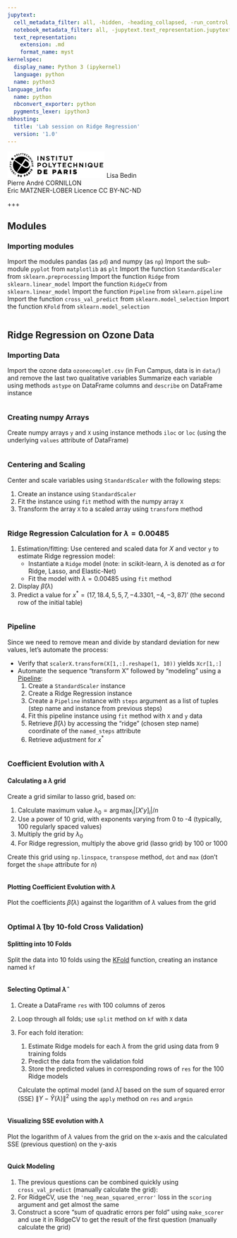 ```yaml
---
jupytext:
  cell_metadata_filter: all, -hidden, -heading_collapsed, -run_control, -trusted
  notebook_metadata_filter: all, -jupytext.text_representation.jupytext_version, -jupytext.text_representation.format_version, -language_info.version, -language_info.codemirror_mode.version, -language_info.codemirror_mode, -language_info.file_extension, -language_info.mimetype, -toc
  text_representation:
    extension: .md
    format_name: myst
kernelspec:
  display_name: Python 3 (ipykernel)
  language: python
  name: python3
language_info:
  name: python
  nbconvert_exporter: python
  pygments_lexer: ipython3
nbhosting:
  title: 'Lab session on Ridge Regression'
  version: '1.0'
---
```


<div class="licence">
<span><img src="media/logo_IPParis.png" /></span>
<span>Lisa Bedin<br />Pierre André CORNILLON<br />Eric MATZNER-LOBER</span>
<span>Licence CC BY-NC-ND</span>
</div>

+++

## Modules



### Importing modules



Import the modules pandas (as `pd`) and numpy (as `np`)
Import the sub-module `pyplot` from `matplotlib` as `plt`
Import the function `StandardScaler` from `sklearn.preprocessing`
Import the function `Ridge` from `sklearn.linear_model`
Import the function `RidgeCV` from `sklearn.linear_model`
Import the function `Pipeline` from `sklearn.pipeline`
Import the function `cross_val_predict` from `sklearn.model_selection`
Import the function `KFold` from `sklearn.model_selection`


```{code-cell} python

```

## Ridge Regression on Ozone Data



### Importing Data



Import the ozone data `ozonecomplet.csv` (in Fun Campus, data is in `data/`) and remove the last two qualitative variables
Summarize each variable using methods `astype` on DataFrame columns and `describe` on DataFrame instance




```{code-cell} python

```

### Creating numpy Arrays



Create numpy arrays `y` and `X` using instance methods `iloc` or `loc` (using the underlying `values` attribute of DataFrame)




```{code-cell} python

```

### Centering and Scaling



Center and scale variables using `StandardScaler` with the following steps:

1.  Create an instance using `StandardScaler`
2.  Fit the instance using `fit` method with the numpy array `X`
3.  Transform the array `X` to a scaled array using `transform` method




```{code-cell} python

```

### Ridge Regression Calculation for $\lambda=0.00485$



1.  Estimation/fitting: Use centered and scaled data for $X$ and vector `y` to estimate Ridge regression model:
    -   Instantiate a `Ridge` model (note: in scikit-learn, $\lambda$ is denoted as $\alpha$ for Ridge, Lasso, and Elastic-Net)
    -   Fit the model with $\lambda=0.00485$ using `fit` method
2.  Display $\hat\beta(\lambda)$
3.  Predict a value for $x^*=(17, 18.4, 5, 5, 7, -4.3301, -4, -3, 87)'$ (the second row of the initial table)




```{code-cell} python

```

### Pipeline



Since we need to remove mean and divide by standard deviation for new values, let&rsquo;s automate the process:

-   Verify that `scalerX.transform(X[1,:].reshape(1, 10))` yields `Xcr[1,:]`
-   Automate the sequence &ldquo;transform X&rdquo; followed by &ldquo;modeling&rdquo; using a [Pipeline](https://scikit-learn.org/stable/tutorial/statistical_inference/putting_together.html):
    1.  Create a `StandardScaler` instance
    2.  Create a Ridge Regression instance
    3.  Create a `Pipeline` instance with `steps` argument as a list of tuples (step name and instance from previous steps)
    4.  Fit this pipeline instance using `fit` method with `X` and `y` data
    5.  Retrieve $\hat\beta(\lambda)$ by accessing the &ldquo;ridge&rdquo; (chosen step name) coordinate of the `named_steps` attribute
    6.  Retrieve adjustment for $x^*$




```{code-cell} python

```

### Coefficient Evolution with $\lambda$



#### Calculating a $\lambda$ grid



Create a grid similar to lasso grid, based on:

1.  Calculate maximum value $\lambda_0 = \arg\max_{i} |[X'y]_i|/n$
2.  Use a power of 10 grid, with exponents varying from 0 to -4 (typically, 100 regularly spaced values)
3.  Multiply the grid by $\lambda_0$
4.  For Ridge regression, multiply the above grid (lasso grid) by $100$ or $1000$

Create this grid using `np.linspace`, `transpose` method, `dot` and `max` (don&rsquo;t forget the `shape` attribute for $n$)




```{code-cell} python

```

#### Plotting Coefficient Evolution with $\lambda$



Plot the coefficients $\hat\beta(\lambda)$ against the logarithm of $\lambda$ values from the grid




```{code-cell} python

```

### Optimal $\hat\lambda$ (by 10-fold Cross Validation)



#### Splitting into 10 Folds



Split the data into 10 folds using the [KFold](https://scikit-learn.org/stable/modules/generated/sklearn.model_selection.KFold.html#sklearn.model_selection.KFold) function, creating an instance named `kf`




```{code-cell} python

```

#### Selecting Optimal $\hat\lambda$



1.  Create a DataFrame `res` with 100 columns of zeros
2.  Loop through all folds; use `split` method on `kf` with `X` data
3.  For each fold iteration:
    
    1.  Estimate Ridge models for each $\lambda$ from the grid using data from 9 training folds
    2.  Predict the data from the validation fold
    3.  Store the predicted values in corresponding rows of `res` for the 100 Ridge models
    
    Calculate the optimal model (and $\hat\lambda$) based on the sum of squared error (SSE) $\|Y - \hat Y(\lambda)\|^2$ using the `apply` method on `res` and `argmin`




```{code-cell} python

```

#### Visualizing SSE evolution with $\lambda$



Plot the logarithm of $\lambda$ values from the grid on the x-axis and the calculated SSE (previous question) on the y-axis




```{code-cell} python

```

#### Quick Modeling



1.  The previous questions can be combined quickly using `cross_val_predict` (manually calculate the grid):
2.  For RidgeCV, use the `'neg_mean_squared_error'` loss in the `scoring` argument and get almost the same
3.  Construct a score &ldquo;sum of quadratic errors per fold&rdquo; using `make_scorer` and use it in RidgeCV to get the result of the first question (manually calculate the grid)




```{code-cell} python

```
